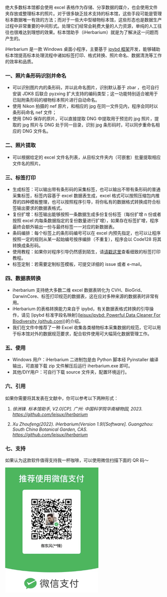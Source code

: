 绝大多数标本馆都会使用 excel 表格作为存储、分享数据的媒介，也会使用文件夹存放或整理标本的照片。对于很多缺乏技术支持的标本馆，这些手段可能是管理标本数据唯一有效的方法；而对于一些大中型植物标本馆，这些形态也是数据生产过程中非常重要的中间形式。处理它们经常会耗费大量的人力资源，单纯的人工往往也很难达到理想的效果。标本馆助手（iHerbarium）就是为了解决这一问题而产生的。

iHerbarium 是一款 Windows 桌面小程序，主要基于 [ipybd 框架](https://github.com/leisux/ipybd)开发，能够辅助标本馆提高标本处理流程中诸如标签打印、格式转换、照片命名、数据清洗等工作的效率和品质。

### 一、照片条形码识别并命名

- 可以识别图片内的条形码，并以此命名图片，识别默认基于 zbar ，也可自行安装 JDK8 后联合 pyzxing 扩大支持的编码类型；这一功能特别适合被用于已贴附条形码的植物标本照片进行自动命名。
- 使用 Nikon 拍摄的 nef 原片，和相应的 jpg 在同一文件见内，程序会同时以条形码命名 nef 文件；
- 使用 DNG 保存的原片，可以直接提取 DNG 中提取用于预览的 jpg 照片，提取的 jpg 照片与 DNG 处于同一目录，识别 jpg 条形码时，可以同步重命名相应的 DNG 文件名。

### 二、照片提取

- 可以根据给定的 excel 文件名列表，从目标文件夹内（可嵌套）批量提取相应文件名的照片。

### 三、标签打印

- 生成标签：可以输出带有条形码的采集标签，也可以输出不带有条形码的普通采集标签，标签内容基于 excel 数据表生成，excel 格式可以按照压缩包内推荐的四种模板整理，也可以按照程序引导，将你私有的数据格式转换成符合标签输出要求的数据表格式。
- 复份扩增：标签输出能够按照一条数据生成多份复份标签（每份扩增 n 份或者按照 excel 内每条数据指定的复份数量进行扩增），如果存在标签扩增，程序最终会额外输出一份与最终标签一一对应的新数据表。
- 条码编排：每个标签上的条形码编号可以在 excel 内预先指定，也可以让程序按照一定的规则从某一起始编号按序编排（不重复），程序会以 Code128 将其转换成条形码。
- 使用教程：如果你对程序引导仍然感到陌生，请[请戳这里](https://mp.weixin.qq.com/s/h4G32OU6Sh8ko1t6_f87FA)查看细致的标签打印教程。
- 标签定制：若需要定制标签模板，可提交详细的 issue 或者 e-mail。

### 四、数据表转换

- iherbarium 支持绝大多数二维 excel 数据表转化为 CVH、BioGrid、DarwinCore、标签打印规范的数据表，这在应对多种来源的数据表时非常有用。
- iHerbarium 的表格转换能力来自于 ipybd，有关数据表格式转换的引导操作，请见 [ipybd 标准字段名映射]([leisux/ipybd: Powerful Data Cleaner For Biodiversity (github.com)](https://github.com/leisux/ipybd#43-标准字段名映射引导))的介绍。
- 我们在文件中推荐了一种 Excel 收集各类植物标本采集数据的规范，它可以用于标本馆对外的数据规范要求，配合软件使用可大幅简化数据管理工作。

### 五、使用

- Windows 用户：iHerbarium 二进制包是由 Python 脚本经 Pyinstaller 编译输出，可直接下载 zip 文件解压后运行 iherbarium.exe 即可。
- 其他/DIY用户：可自行下载 source 文件夹，配置环境运行。

### 六、引用

如果你需要将其发表在文献中，你可以参考以下两种形式：

1. *徐洲锋. 标本馆助手, V2.0[CP]. 广州: 中国科学院华南植物园, 2023. https://github.com/leisux/iherbarium*

2. *Xu Zhoufeng(2022). iHerbarium(Version 1.9)[Software]. Guangzhou: South China Botanical Garden, CAS. https://github.com/leisux/iherbarium*

### 七、支持

如果认为这款软件值得支持我一杯咖啡，可以使用微信扫描下面的 QR 码～

<img src="./support.png" width="300" />

